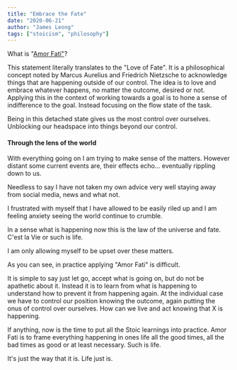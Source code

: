 ```yaml
---
title: "Embrace the Fate"
date: "2020-06-21"
author: "James Leong"
tags: ["stoicism", "philosophy"]
---
```


What is "[Amor Fati"](https://www.youtube.com/watch?v=oBeJfprKSyw)?

This statement literally translates to the "Love of Fate". It is a philosophical concept noted by Marcus Aurelius and Friedrich Nietzsche to acknowledge things that are happening outside of our control. The idea is to love and embrace whatever happens, no matter the outcome, desired or not. Applying this in the context of working towards a goal is to hone a sense of indifference to the goal. Instead focusing on the flow state of the task.

Being in this detached state gives us the most control over ourselves. Unblocking our headspace into things beyond our control.

#### Through the lens of the world

With everything going on I am trying to make sense of the matters. However distant some current events are, their effects echo... eventually rippling down to us.

Needless to say I have not taken my own advice very well staying away from social media, news and what not.

I frustrated with myself that I have allowed to be easily riled up and I am feeling anxiety seeing the world continue to crumble.

In a sense what is happening now this is the law of the universe and fate. C'est la Vie or such is life.

I am only allowing myself to be upset over these matters.

As you can see, in practice applying "Amor Fati" is difficult.

It is simple to say just let go, accept what is going on, but do not be apathetic about it. Instead it is to learn from what is happening to understand how to prevent it from happening again. At the individual case we have to control our position knowing the outcome, again putting the onus of control over ourselves. How can we live and act knowing that X is happening.

If anything, now is the time to put all the Stoic learnings into practice. Amor Fati is to frame everything happening in ones life all the good times, all the bad times as good or at least necessary. Such is life.

It's just the way that it is. Life just is.
